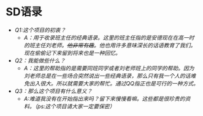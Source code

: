 # SD语录
- *Q1:这个项目的初衷？*   
  - *A：用于收录班主任的经典语录。这里的班主任指的是安德现在在高一时的班主任刘老师。~~他非常有趣~~。他也用许多意味深长的话语教育了我们。现在偷偷记下来留到将来也是一种回忆。*
- *Q2：我能做些什么？*   
  - *A：这里的帮助指的是需要同班同学或者刘老师班上的同学的帮助。因为刘老师总是在一些场合突然说出一些经典语录，那么只有我一个人的话难免出入很大。所以就需要大家的帮忙。通过QQ指正也是可行的一种方式。*
 - *Q3：那么这个项目有什么意义？*    
    - *A:难道我没有在开始指出来吗？留下来慢慢看嘛。这些都是很珍贵的资料。（ps:这个项目请大家一定要保密）*
